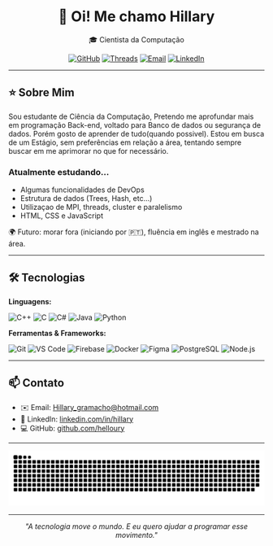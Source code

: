 <h1 align="center">👋 Oi! Me chamo Hillary</h1>

<p align="center">
  🎓 Cientista da Computação 
</p>

<p align="center">
  <a href="https://github.com/helloury/"><img src="https://img.shields.io/github/followers/helloury?label=GitHub&style=social" alt="GitHub" /></a>
  <a href="https://www.threads.net/"><img src="https://img.shields.io/badge/Threads-000000?style=flat-square&logo=threads&logoColor=white" alt="Threads" /></a>
  <a href="mailto:Hillary_gramacho@hotmail.com"><img src="https://img.shields.io/badge/Email-red?style=flat-square&logo=gmail" alt="Email" /></a>
  <a href="https://linkedin.com/in/hillary-gramacho-7380b21a7/"><img src="https://img.shields.io/badge/Linkedin-blue?style=flat-square&logo=linkedin" alt="LinkedIn" /></a>
  
</p>

---

## ⭐ Sobre Mim

Sou estudante de Ciência da Computação, Pretendo me aprofundar mais em programação Back-end, voltado para Banco de dados ou segurança de dados. Porém gosto de aprender de tudo(quando possivel). Estou em busca de um Estágio, sem preferências em relação a área, tentando sempre buscar em me aprimorar no que for necessário.
### Atualmente estudando...
- Algumas funcionalidades de DevOps
- Estrutura de dados (Trees, Hash, etc...)
- Utilizaçao de MPI, threads, cluster e paralelismo
- HTML, CSS e JavaScript 

🌍 Futuro: morar fora (iniciando por 🇵🇹), fluência em inglês e mestrado na área.

---

## 🛠️ Tecnologias

**Linguagens:**

![C++](https://img.shields.io/badge/C++-00599C?style=for-the-badge&logo=c%2B%2B&logoColor=white)
![C](https://img.shields.io/badge/C-00599C?style=for-the-badge&logo=c&logoColor=white)
![C#](https://img.shields.io/badge/C%23-512BD4?style=for-the-badge&logo=csharp&logoColor=white)
![Java](https://img.shields.io/badge/Java-ED8B00?style=for-the-badge&logo=openjdk&logoColor=white)
![Python](https://img.shields.io/badge/Python-3776AB?style=for-the-badge&logo=python&logoColor=white)


**Ferramentas & Frameworks:**

![Git](https://img.shields.io/badge/Git-F05032?style=for-the-badge&logo=git&logoColor=white)
![VS Code](https://img.shields.io/badge/VS%20Code-007ACC?style=for-the-badge&logo=visual-studio-code&logoColor=white)
![Firebase](https://img.shields.io/badge/Firebase-FFCA28?style=for-the-badge&logo=firebase&logoColor=black)
![Docker](https://img.shields.io/badge/Docker-2496ED?style=for-the-badge&logo=docker&logoColor=white)
![Figma](https://img.shields.io/badge/Figma-F24E1E?style=for-the-badge&logo=figma&logoColor=white)
![PostgreSQL](https://img.shields.io/badge/PostgreSQL-336791?style=for-the-badge&logo=postgresql&logoColor=white)
![Node.js](https://img.shields.io/badge/Node.js-339933?style=for-the-badge&logo=nodedotjs&logoColor=white)

---

## 📫 Contato

- ✉️ Email: [Hillary_gramacho@hotmail.com](mailto:Hillary_gramacho@hotmail.com)  
- 💼 LinkedIn: [linkedin.com/in/hillary](https://linkedin.com/in/hillary-gramacho-7380b21a7/)  
- 💻 GitHub: [github.com/helloury](https://github.com/helloury)

---

<picture>
  <source
    media="(prefers-color-scheme: dark)"
    srcset="https://raw.githubusercontent.com/platane/snk/output/github-contribution-grid-snake-dark.svg"
  />
  <source
    media="(prefers-color-scheme: light)"
    srcset="https://raw.githubusercontent.com/platane/snk/output/github-contribution-grid-snake.svg"
  />
  <img
    alt="github contribution grid snake animation"
    src="https://raw.githubusercontent.com/platane/snk/output/github-contribution-grid-snake.svg"
  />
</picture>

---
<p align="center"><i>"A tecnologia move o mundo. E eu quero ajudar a programar esse movimento."</i></p>

